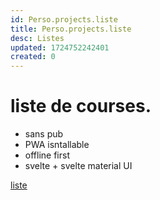 ```yaml
---
id: Perso.projects.liste
title: Perso.projects.liste
desc: Listes
updated: 1724752242401
created: 0
---
```

# liste de courses.

 - sans pub
 - PWA isntallable
 - offline first
 - svelte + svelte material UI

[liste](https://liste-de-courses.pages.dev/)

